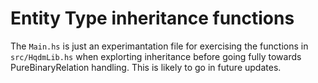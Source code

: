 # Entity Type inheritance functions

The `Main.hs` is just an experimantation file for exercising the functions in `src/HqdmLib.hs` when explorting inheritance before going fully towards PureBinaryRelation handling.  This is likely to go in future updates.
